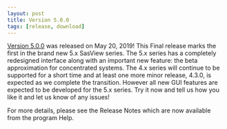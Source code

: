 ```yaml
---
layout: post
title: Version 5.0.0
tags: [release, download]
---
```


[Version 5.0.0](https://github.com/SasView/sasview/releases/tag/v5.0.0) was
released on May 20, 2019! This Final release marks the first in the brand new
5.x SasView series. The 5.x series has a completely redesigned interface along
with an important new feature: the beta approximation for concentrated systems.
The 4.x series will continue to be supported for a short time and at least one
more minor release, 4.3.0, is expected as we complete the transition. However
all new GUI features are expected to be developed for the 5.x series. Try it 
now and tell us how you like it and let us know of any issues!

For more details, please see the Release Notes which are now available from the
program Help.

